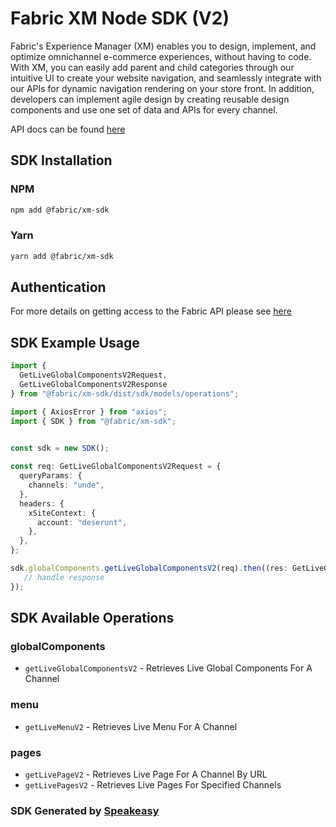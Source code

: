 # Fabric XM Node SDK (V2)

Fabric's Experience Manager (XM) enables you to design, implement, and optimize omnichannel e-commerce experiences, without having to code. With XM, you can easily add parent and child categories through our intuitive UI to create your website navigation, and seamlessly integrate with our APIs for dynamic navigation rendering on your store front. In addition, developers can implement agile design by creating reusable design components and use one set of data and APIs for every channel.

API docs can be found [here](https://knowledgebase.fabric.inc/docs/openapi/xm/v2/reference/)

<!-- Start SDK Installation -->
## SDK Installation

### NPM

```bash
npm add @fabric/xm-sdk
```

### Yarn

```bash
yarn add @fabric/xm-sdk
```
<!-- End SDK Installation -->

## Authentication 

For more details on getting access to the Fabric API please see [here](https://knowledgebase.fabric.inc/docs/developer-portal/xm-developer-guide/)

## SDK Example Usage
<!-- Start SDK Example Usage -->
```typescript
import {
  GetLiveGlobalComponentsV2Request,
  GetLiveGlobalComponentsV2Response 
} from "@fabric/xm-sdk/dist/sdk/models/operations";

import { AxiosError } from "axios";
import { SDK } from "@fabric/xm-sdk";


const sdk = new SDK();
    
const req: GetLiveGlobalComponentsV2Request = {
  queryParams: {
    channels: "unde",
  },
  headers: {
    xSiteContext: {
      account: "deserunt",
    },
  },
};

sdk.globalComponents.getLiveGlobalComponentsV2(req).then((res: GetLiveGlobalComponentsV2Response | AxiosError) => {
   // handle response
});
```
<!-- End SDK Example Usage -->

<!-- Start SDK Available Operations -->
## SDK Available Operations


### globalComponents

* `getLiveGlobalComponentsV2` - Retrieves Live Global Components For A Channel

### menu

* `getLiveMenuV2` - Retrieves Live Menu For A Channel

### pages

* `getLivePageV2` - Retrieves Live Page For A Channel By URL
* `getLivePagesV2` - Retrieves Live Pages For Specified Channels
<!-- End SDK Available Operations -->

### SDK Generated by [Speakeasy](https://docs.speakeasyapi.dev/docs/using-speakeasy/client-sdks)
